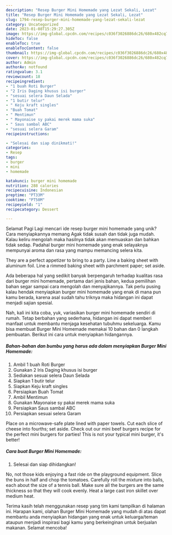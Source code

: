 ```yaml
---
description: "Resep Burger Mini Homemade yang Lezat Sekali, Lezat"
title: "Resep Burger Mini Homemade yang Lezat Sekali, Lezat"
slug: 1794-resep-burger-mini-homemade-yang-lezat-sekali-lezat
category: Uncategorized
date: 2023-01-08T15:29:27.305Z
image: https://img-global.cpcdn.com/recipes/c036f3026886dc26/680x482cq70/burger-mini-homemade-foto-resep-utama.jpg
hideToc: false
enableToc: true
enableTocContent: false
thumbnail: https://img-global.cpcdn.com/recipes/c036f3026886dc26/680x482cq70/burger-mini-homemade-foto-resep-utama.jpg
cover: https://img-global.cpcdn.com/recipes/c036f3026886dc26/680x482cq70/burger-mini-homemade-foto-resep-utama.jpg
author: Admin
authorAv: notfound
ratingvalue: 3.1
reviewcount: 18
recipeingredient:
- "1 buah Roti Burger"
- "2 Iris Daging khusus isi burger"
- "sesuai selera Daun Selada"
- "1 butir telur"
- " Keju kraft singles"
- "Buah Tomat"
- " Mentimun"
- " Mayonaise sy pakai merek mama suka"
- " Saus sambal ABC"
- "sesuai selera Garam"
recipeinstructions:

- "Selesai dan siap dinikmati!"
categories:
- Resep
tags:
- burger
- mini
- homemade

katakunci: burger mini homemade 
nutrition: 288 calories
recipecuisine: Indonesian
preptime: "PT33M"
cooktime: "PT50M"
recipeyield: "1"
recipecategory: Dessert

---
```



Selamat Pagi Lagi mencari ide resep burger mini homemade yang unik? Cara menyiapkannya memang Agak tidak susah dan tidak juga mudah. Kalau keliru mengolah maka hasilnya tidak akan memuaskan dan bahkan tidak sedap. Padahal burger mini homemade yang enak selayaknya mempunyai aroma dan rasa yang mampu memancing selera kita.


They are a perfect appetizer to bring to a party. Line a baking sheet with aluminum foil. Line a rimmed baking sheet with parchment paper; set aside.

Ada beberapa hal yang sedikit banyak berpengaruh terhadap kualitas rasa dari burger mini homemade, pertama dari jenis bahan, kedua pemilihan bahan segar sampai cara mengolah dan menyajikannya. Tak perlu pusing kalau hendak menyiapkan burger mini homemade yang enak di mana pun kamu berada, karena asal sudah tahu triknya maka hidangan ini dapat menjadi sajian spesial.


Nah, kali ini kita coba, yuk, variasikan burger mini homemade sendiri di rumah. Tetap berbahan yang sederhana, hidangan ini dapat memberi manfaat untuk membantu menjaga kesehatan tubuhmu sekeluarga. Kamu bisa membuat Burger Mini Homemade memakai 10 bahan dan 0 langkah pembuatan. Berikut ini cara untuk menyiapkan hidangannya.

<!--inarticleads1-->

##### Bahan-bahan dan bumbu yang harus ada dalam menyiapkan Burger Mini Homemade:

1. Ambil 1 buah Roti Burger
1. Gunakan 2 Iris Daging khusus isi burger
1. Sediakan sesuai selera Daun Selada
1. Siapkan 1 butir telur
1. Siapkan  Keju kraft singles
1. Persiapkan Buah Tomat
1. Ambil  Mentimun
1. Gunakan  Mayonaise sy pakai merek mama suka
1. Persiapkan  Saus sambal ABC
1. Persiapkan sesuai selera Garam


Place on a microwave-safe plate lined with paper towels. Cut each slice of cheese into fourths; set aside. Check out our mini beef burgers recipe for the perfect mini burgers for parties! This is not your typical mini burger, it&#39;s better! 

<!--inarticleads2-->

##### Cara buat Burger Mini Homemade:


1. Selesai dan siap dihidangkan!

No, not those kids enjoying a fast ride on the playground equipment. Slice the buns in half and chop the tomatoes. Carefully roll the mixture into balls, each about the size of a tennis ball. Make sure all the burgers are the same thickness so that they will cook evenly. Heat a large cast iron skillet over medium heat. 

Terima kasih telah menggunakan resep yang tim kami tampilkan di halaman ini. Harapan kami, olahan Burger Mini Homemade yang mudah di atas dapat membantu anda menyiapkan hidangan yang enak untuk keluarga/teman ataupun menjadi inspirasi bagi kamu yang berkeinginan untuk berjualan makanan. Selamat mencoba!
